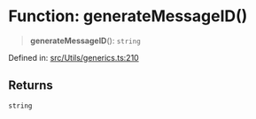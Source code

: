 # Function: generateMessageID()

> **generateMessageID**(): `string`

Defined in: [src/Utils/generics.ts:210](https://github.com/Fokusdotid/bail/blob/99acc683da8779d62a0509bb4108fdb35cb2b061/src/Utils/generics.ts#L210)

## Returns

`string`
